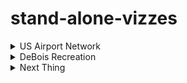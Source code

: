 # stand-alone-vizzes

<details>

<summary> US Airport Network </summary>  
</br>

[Network visualization](https://meglin234.github.io/stand-alone-vizzes/US_Airport_Network/index.html) highlighting the betweenness centrality of the Anchorage airport, made with Gephi. 

</details>


<details>

<summary> DeBois Recreation </summary>  
</br>

[Recreation](https://github.com/meglin234/stand-alone-vizzes/tree/main/DeBois_Recreation) of W. E. B. DeBois' original "Comparative Increase of White and Colored Population of Georgia" visualization using ggplot in R. 

<p align="center">
  <img src="DeBois_Recreation/DeBois_Original.png" width="49%" title="Original">
  <img src="DeBois_Recreation/DeBois_Recreation.png" width="49%" alt="Recreation">
</p>

</details>


<details>
<summary> Next Thing </summary>  
</br>

[link](https://github.com/meglin234/stand-alone-vizzes/tree/main/DeBois_Recreation) 

<p align="center">
  <img src="DeBois_Recreation/DeBois_Original.png" width="49%" title="Original">
  <img src="DeBois_Recreation/DeBois_Recreation.png" width="49%" alt="Recreation">
</p>

</details>
